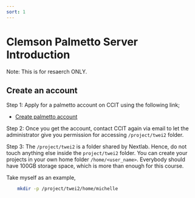 ```yaml
---
sort: 1
---
```



# Clemson Palmetto Server Introduction 

Note: This is for resaerch ONLY.

## Create an account

Step 1: Apply for a palmetto account on CCIT using the following link;

- [Create palmetto account](http://clemson.cherwellondemand.com/CherwellPortal/IT/One-Step/CITIAccount)

Step 2: Once you get the account, contact CCIT again via email to let the administrator give you permission for accessing `/project/twei2` folder.

Step 3: The `/project/twei2` is a folder shared by Nextlab. Hence, do not touch anything else inside the `project/twei2` folder. You can create your projects in your own home folder `/home/<user_name>`. Everybody should have 100GB storage space, which is more than enough for this course. 


Take myself as an example, 

```bash
    mkdir -p /project/twei2/home/michelle
```
